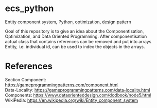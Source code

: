 # ecs_python
Entity component system, Python, optimization, design pattern

Goal of this repository is to give an idea about the Componentisation, Optimization, and Data Oriented Programming.
After componentisation actual class that contains references can be removed and put into arrays. Entity, i.e. individual id, can be used to index the objects in the arrays.

# References
Section Component: https://gameprogrammingpatterns.com/component.html </br>
Data-Locality: https://gameprogrammingpatterns.com/data-locality.html </br>
Components: https://www.dataorienteddesign.com/dodbook/node5.html </br>
WikiPedia: https://en.wikipedia.org/wiki/Entity_component_system </br>
